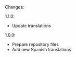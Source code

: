 
Changes:

1.1.0:
 * Update translations

1.0.0:
 * Prepare repository files
 * Add new Spanish translations
